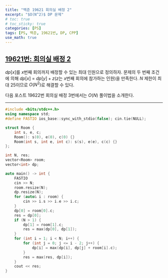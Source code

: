 ```yaml
---
title: "백준 19621 회의실 배정 2"
excerpt: "$O(N^2)$ DP 문제"
# toc: true
# toc_sticky: true
categories: [PS]
tags: [PS, 백준, 19621번, DP, CPP]
use_math: true
---
```


## [19621번: 회의실 배정 2](https://www.acmicpc.net/problem/19621)

$dp[x]$를 $x$번째 회의까지 배정할 수 있는 최대 인원으로 정의하자. 문제의 두 번째 조건에 의해 $dp[x]$ = $dp[y] + z$($z$는 $x$번째 회의에 참가하는 인원)을 만족한다. $N$ 제한이 최대 25이므로 $O(N^2)$로 해결할 수 있다.  

다음 포스트 19622번 회의실 배정 3번에서는 $O(N)$ 풀이법을 소개한다.

<hr>

```cpp
#include <bits/stdc++.h>
using namespace std;
#define FASTIO ios_base::sync_with_stdio(false); cin.tie(NULL);

struct Room {
    int s, e, c;
    Room(): s(0), e(0), c(0) {}
    Room(int s, int e, int c): s(s), e(e), c(c) {}
};

int N, res;
vector<Room> room;
vector<int> dp;

auto main() -> int {
    FASTIO
    cin >> N;
    room.resize(N);
    dp.resize(N);
    for (auto& i : room) {
        cin >> i.s >> i.e >> i.c;
    }
    dp[0] = room[0].c;
    res = dp[0];
    if (N > 1) {
        dp[1] = room[1].c;
        res = max(dp[0], dp[1]);
    }
    for (int i = 1; i < N; i++) {
        for (int j = 0; j <= i - 2; j++) {
            dp[i] = max(dp[i], dp[j] + room[i].c);
        }
        res = max(res, dp[i]);
    }
    cout << res;
}
```

<br><br>